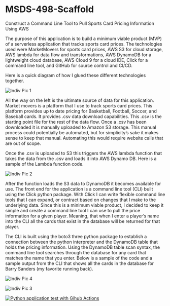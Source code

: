 # MSDS-498-Scaffold
Construct a Command Line Tool to Pull Sports Card Pricing Information Using AWS

The purpose of this application is to build a minimum viable product (MVP) of a serverless application that tracks sports card prices. The technologies used were MarketMovers for sports card prices, AWS S3 for cloud storage, AWS lambda for data flow and transformations, AWS DynamoDB for a lightweight cloud database, AWS Cloud 9 for a cloud IDE, Click for a command line tool, and GitHub for source control and CI/CD. 

Here is a quick diagram of how I glued these different technologies together. 

![Indiv Pic 1](https://user-images.githubusercontent.com/67444022/119280432-3f12c900-bbe6-11eb-8286-ed4bab7b8a60.PNG)

All the way on the left is the ultimate source of data for this application. Market movers is a platform that I use to track sports card prices. This platform provides up to date pricing for Basketball, Football, Soccer, and Baseball cards. It provides .csv data download capabilities. This .csv is the starting point file for the rest of the data flow. 
Once a .csv has been downloaded it is manually uploaded to Amazon S3 storage. This manual process could potentially be automated, but for simplicity’s sake it makes sense to keep that manual. Automating this would require website calls that are out of scope. 

Once the .csv is uploaded to S3 this triggers the AWS lambda function that takes the data from the .csv and loads it into AWS Dynamo DB. Here is a sample of the Lambda function code.

![Indiv Pic 2](https://user-images.githubusercontent.com/67444022/119280437-45a14080-bbe6-11eb-83d2-d62e93151929.PNG)

After the function loads the S3 data to DynamoDB it becomes available for use. The front end for the application is a command line tool (CLI) built using the Click python package. With Click I can write flexible command line tools that I can expand, or contract based on changes that I make to the underlying data. Since this is a minimum viable product, I decided to keep it simple and create a command line tool I can use to pull the price information for a given player. Meaning, that when I enter a player’s name into the CLI all the cards that exist in the database will be returned for that player. 

The CLI is built using the boto3 three python package to establish a connection between the python interpreter and the DynamoDB table that holds the pricing information. Using the DynamoDB table scan syntax, the command line tool searches through the database for any card that matches the name that you enter. 
Below is a sample of the code and a sample output from the CLI that shows all the cards in the database for Barry Sanders (my favorite running back).

![Indiv Pic 4](https://user-images.githubusercontent.com/67444022/119280449-5487f300-bbe6-11eb-841e-94557f296e76.PNG)

![Indiv Pic 3](https://user-images.githubusercontent.com/67444022/119280450-5651b680-bbe6-11eb-9f2f-71baab9ad51d.PNG)

[![Python application test with Gihub Actions](https://github.com/TFM-Devs/MSDS-434-Scaffold/actions/workflows/main.yml/badge.svg)](https://github.com/TFM-Devs/MSDS-434-Scaffold/actions/workflows/main.yml)
